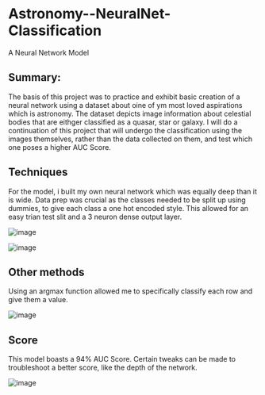 # Astronomy--NeuralNet-Classification
A Neural Network Model
## Summary:
The basis of this project was to practice and exhibit basic creation of a neural network using a dataset about oine of ym most loved aspirations which is astronomy. The dataset depicts image information about celestial bodies that are eithger classified as a quasar, star or galaxy. I will do a continuation of this project that will undergo the classification using the images themselves, rather than the data collected on them, and test which one poses a higher AUC Score. 

## Techniques
For the model, i built my own neural network which was equally deep than it is wide. Data prep was crucial as the classes needed to be split up using dummies, to give each class a one hot encoded style. This allowed for an easy trian test slit and a 3 neuron dense output layer.

![image](https://github.com/user-attachments/assets/638f601c-be22-4de1-b964-fe9abd4ac89e)

![image](https://github.com/user-attachments/assets/e21f260d-ca6f-44a3-b018-38cdeba1c42d)

## Other methods
Using an argmax function allowed me to specifically classify each row and give them a value.

![image](https://github.com/user-attachments/assets/a8eab393-6a5f-4cb5-859a-e6a7fd0dc15e)

## Score
This model boasts a 94% AUC Score. Certain tweaks can be made to troubleshoot a better score, like the depth of the network.

![image](https://github.com/user-attachments/assets/421935bc-5ff2-4300-a25e-661191473529)
